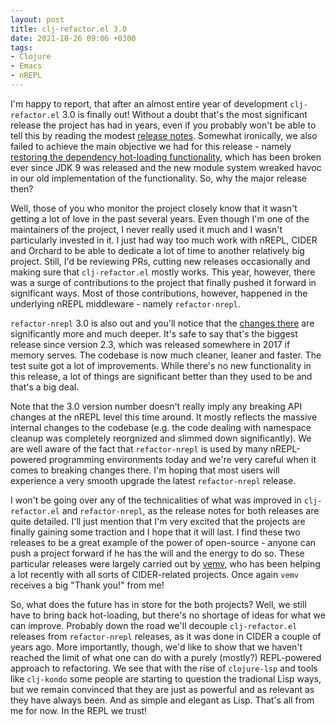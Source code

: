 ```yaml
---
layout: post
title: clj-refactor.el 3.0
date: 2021-10-26 09:06 +0300
tags:
- Clojure
- Emacs
- nREPL
---
```


I'm happy to report, that after an almost entire year of development `clj-refactor.el` 3.0 is finally
out! Without a doubt that's the most significant release the project has had in years, even if you probably
won't be able to tell this by reading the modest [release notes](https://github.com/clojure-emacs/clj-refactor.el/releases/tag/3.0.0).
Somewhat ironically, we also failed to achieve the main objective we had for this release - namely [restoring the dependency hot-loading functionality](https://github.com/clojure-emacs/clj-refactor.el/issues/466), which has been broken ever since JDK 9 was released and the new module system wreaked havoc in our
old implementation of the functionality. So, why the major release then?

Well, those of you who monitor the project closely know that it wasn't getting a lot of love in the past several years.
Even though I'm one of the maintainers of the project, I never really used it much and I wasn't particularly invested in it.
I just had way too much work with nREPL, CIDER and Orchard to be able to dedicate a lot of time to another relatively big project.
Still, I'd be reviewing PRs, cutting new releases occasionally and making sure that `clj-refactor.el` mostly works.
This year, however, there was a surge of contributions to the project that finally pushed it forward in significant ways.
Most of those contributions, however, happened in the underlying nREPL middleware - namely `refactor-nrepl`.

`refactor-nrepl` 3.0 is also out and you'll notice that the [changes there](https://github.com/clojure-emacs/refactor-nrepl/releases/tag/v3.0.0)
are significantly more and much deeper. It's safe to say that's the biggest release since version 2.3, which was released somewhere in 2017 if memory
serves. The codebase is now much cleaner, leaner and faster. The test suite got a lot of improvements. While there's no new functionality
in this release, a lot of things are significant better than they used to be and that's a big deal.

Note that the 3.0 version number doesn't really imply any breaking API changes
at the nREPL level this time around. It mostly reflects the massive internal
changes to the codebase (e.g. the code dealing with namespace cleanup was
completely reorgnized and slimmed down significantly). We are well aware of the
fact that `refactor-nrepl` is used by many nREPL-powered programming
environments today and we're very careful when it comes to breaking changes
there. I'm hoping that most users will experience a very smooth upgrade the
latest `refactor-nrepl` release.

I won't be going over any of the technicalities of what was improved in `clj-refactor.el` and `refactor-nrepl`, as the release notes for both
releases are quite detailed. I'll just mention that I'm very excited that the projects are finally gaining some traction and I hope that it will
last. I find these two releases to be a great example of the power of open-source - anyone can push a project forward if he has the will and the energy to do so.
These particular releases were largely carried out by [vemv](https://github.com/vemv), who has been helping a lot recently with all sorts of CIDER-related projects.
Once again `vemv` receives a big "Thank you!" from me!

So, what does the future has in store for the both projects? Well, we still have to bring back hot-loading, but there's no shortage of
ideas for what we can improve. Probably down the road we'll decouple `clj-refactor.el` releases from `refactor-nrepl` releases, as it was
done in CIDER a couple of years ago. More importantly, though, we'd like to show that we haven't reached the limit of what one can do with
a purely (mostly?) REPL-powered approach to refactoring. We see that with the rise of `clojure-lsp` and tools like `clj-kondo` some people
are starting to question the tradional Lisp ways, but we remain convinced that they are just as powerful and as relevant as they have always been.
And as simple and elegant as Lisp. That's all from me for now. In the REPL we trust!
